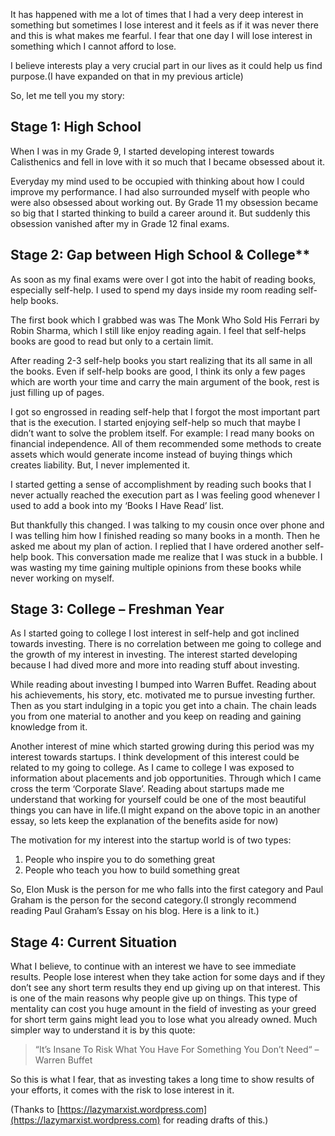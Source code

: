 It has happened with me a lot of times that I had a very deep interest in something but sometimes I lose interest and it feels as if it was never there and this is what makes me fearful. I fear that one day I will lose interest in something which I cannot afford to lose.

I believe interests play a very crucial part in our lives as it could help us find purpose.(I have expanded on that in my previous article)

So, let me tell you my story:

## Stage 1: High School

When I was in my Grade 9, I started developing interest towards Calisthenics and fell in love with it so much that I became obsessed about it.

Everyday my mind used to be occupied with thinking about how I could improve my performance. I had also surrounded myself with people who were also obsessed about working out. By Grade 11 my obsession became so big that I started thinking to build a career around it. But suddenly this obsession vanished after my in Grade 12 final exams.

## Stage 2: Gap between High School & College**

As soon as my final exams were over I got into the habit of reading books, especially self-help. I used to spend my days inside my room reading self-help books.

The first book which I grabbed was was The Monk Who Sold His Ferrari by Robin Sharma, which I still like enjoy reading again. I feel that self-helps books are good to read but only to a certain limit.

After reading 2-3 self-help books you start realizing that its all same in all the books. Even if self-help books are good, I think its only a few pages which are worth your time and carry the main argument of the book, rest is just filling up of pages.

I got so engrossed in reading self-help that I forgot the most important part that is the execution. I started enjoying self-help so much that maybe I didn’t want to solve the problem itself. For example: I read many books on financial independence. All of them recommended some methods to create assets which would generate income instead of buying things which creates liability. But, I never implemented it.

I started getting a sense of accomplishment by reading such books that I never actually reached the execution part as I was feeling good whenever I used to add a book into my ‘Books I Have Read’ list.

But thankfully this changed. I was talking to my cousin once over phone and I was telling him how I finished reading so many books in a month. Then he asked me about my plan of action. I replied that I have ordered another self-help book. This conversation made me realize that I was stuck in a bubble. I was wasting my time gaining multiple opinions from these books while never working on myself.

## Stage 3: College – Freshman Year

As I started going to college I lost interest in self-help and got inclined towards investing. There is no correlation between me going to college and the growth of my interest in investing. The interest started developing because I had dived more and more into reading stuff about investing.

While reading about investing I bumped into Warren Buffet. Reading about his achievements, his story, etc. motivated me to pursue investing further. Then as you start indulging in a topic you get into a chain. The chain leads you from one material to another and you keep on reading and gaining knowledge from it.

Another interest of mine which started growing during this period was my interest towards startups. I think development of this interest could be related to my going to college. As I came to college I was exposed to information about placements and job opportunities. Through which I came cross the term ‘Corporate Slave’. Reading about startups made me understand that working for yourself could be one of the most beautiful things you can have in life.(I might expand on the above topic in an another essay, so lets keep the explanation of the benefits aside for now)

The motivation for my interest into the startup world is of two types:
1. People who inspire you to do something great
2. People who teach you how to build something great

So, Elon Musk is the person for me who falls into the first category and Paul Graham is the person for the second category.(I strongly recommend reading Paul Graham’s Essay on his blog. Here is a link to it.)

## Stage 4: Current Situation

What I believe, to continue with an interest we have to see immediate results. People lose interest when they take action for some days and if they don’t see any short term results they end up giving up on that interest. This is one of the main reasons why people give up on things. This type of mentality can cost you huge amount in the field of investing as your greed for short term gains might lead you to lose what you already owned. Much simpler way to understand it is by this quote:

> “It’s Insane To Risk What You Have For Something You Don’t Need“ – Warren Buffet

So this is what I fear, that as investing takes a long time to show results of your efforts, it comes with the risk to lose interest in it.

(Thanks to [https://lazymarxist.wordpress.com](https://lazymarxist.wordpress.com) for reading drafts of this.)
